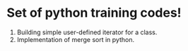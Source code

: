 # Set of python training codes!
1. Building simple user-defined iterator for a class.
2. Implementation of merge sort in python.

